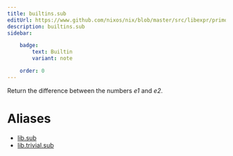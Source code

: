 ```yaml
---
title: builtins.sub
editUrl: https://www.github.com/nixos/nix/blob/master/src/libexpr/primops.cc
description: builtins.sub
sidebar:

    badge:
        text: Builtin
        variant: note

    order: 0
---
```


Return the difference between the numbers *e1* and *e2*.


# Aliases

- [lib.sub](./reference/lib/lib-sub)
- [lib.trivial.sub](./reference/lib/trivial/lib-trivial-sub)


